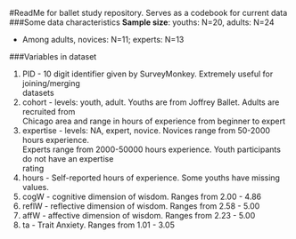 #ReadMe for ballet study repository. Serves as a codebook for current data
###Some data characteristics
**Sample size**: youths: N=20, adults: N=24
  - Among adults, novices: N=11; experts: N=13

###Variables in dataset
1. PID - 10 digit identifier given by SurveyMonkey. Extremely useful for joining/merging  
datasets
2. cohort - levels: youth, adult. Youths are from Joffrey Ballet. Adults are recruited from  
Chicago area and range in hours of experience from beginner to expert
3. expertise - levels: NA, expert, novice. Novices range from 50-2000 hours experience.  
Experts range from 2000-50000 hours experience. Youth participants do not have an expertise  
rating
4. hours - Self-reported hours of experience. Some youths have missing values.
5. cogW - cognitive dimension of wisdom. Ranges from 2.00 - 4.86
6. reflW - reflective dimension of wisdom. Ranges from 2.58 - 5.00
7. affW - affective dimension of wisdom. Ranges from 2.23 - 5.00
8. ta - Trait Anxiety. Ranges from 1.01 - 3.05
